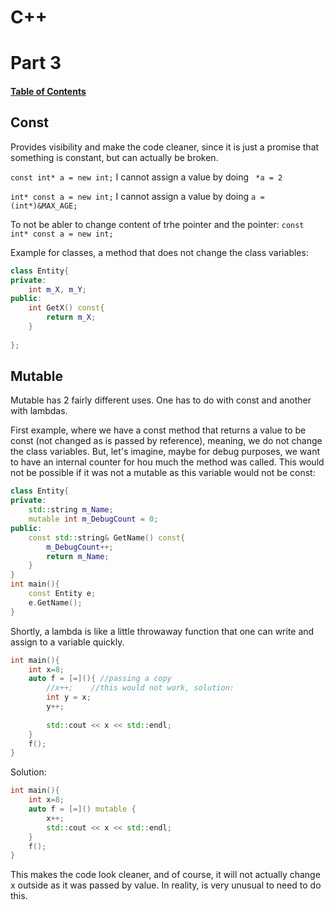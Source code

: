 # **C++** 
# Part 3


#### [Table of Contents](README.md#table-of-contents)


## Const

Provides visibility and make the code cleaner, since it is just a promise that something is constant, but can actually be broken.

`const int* a = new int;` I cannot assign a value by doing ` *a = 2`

`int* const a = new int;` I cannot assign a value by doing `a = (int*)&MAX_AGE;`

To not be abler to change content of trhe pointer and the pointer: `const int* const a = new int;`

Example for classes, a method that does not change the class variables:

```cpp
class Entity{
private: 
    int m_X, m_Y;
public:
    int GetX() const{
        return m_X;
    }
     
};
```


## Mutable

Mutable has 2 fairly different uses. One has to do with const and another with lambdas.

First example, where we have a const method that returns a value to be const (not changed as is passed by reference), meaning, we do not change the class variables. But, let's imagine, maybe for debug purposes, we want to have an internal counter for hou much the method was called. This would not be possible if it was not a mutable as this variable would not be const:
```cpp
class Entity{
private:
    std::string m_Name;
    mutable int m_DebugCount = 0;
public:
    const std::string& GetName() const{
        m_DebugCount++;
        return m_Name;
    }
}
int main(){
    const Entity e;
    e.GetName();
}
```

Shortly, a lambda is like a little throwaway function that one can write and assign to a variable quickly.

```cpp
int main(){
    int x=8;
    auto f = [=](){ //passing a copy
        //x++;    //this would not work, solution:
        int y = x;
        y++;
       
        std::cout << x << std::endl;
    }
    f();
}
```
Solution:
```cpp
int main(){
    int x=8;
    auto f = [=]() mutable {  
        x++;       
        std::cout << x << std::endl;
    }
    f();
}
```
This makes the code look cleaner, and of course, it will not actually change x outside as it was passed by value. In reality, is very unusual to need to do this.